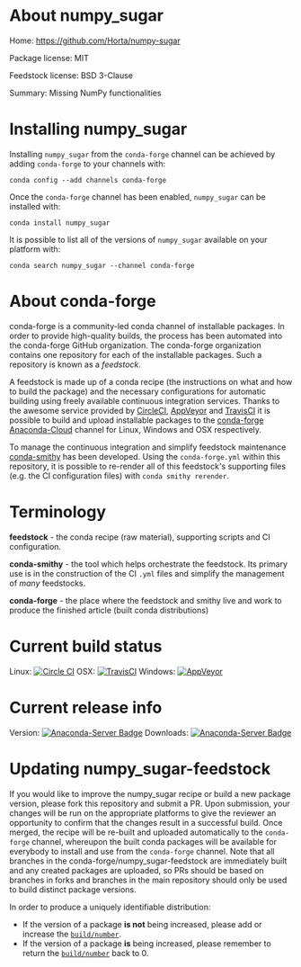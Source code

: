 About numpy_sugar
=================

Home: https://github.com/Horta/numpy-sugar

Package license: MIT

Feedstock license: BSD 3-Clause

Summary: Missing NumPy functionalities



Installing numpy_sugar
======================

Installing `numpy_sugar` from the `conda-forge` channel can be achieved by adding `conda-forge` to your channels with:

```
conda config --add channels conda-forge
```

Once the `conda-forge` channel has been enabled, `numpy_sugar` can be installed with:

```
conda install numpy_sugar
```

It is possible to list all of the versions of `numpy_sugar` available on your platform with:

```
conda search numpy_sugar --channel conda-forge
```


About conda-forge
=================

conda-forge is a community-led conda channel of installable packages.
In order to provide high-quality builds, the process has been automated into the
conda-forge GitHub organization. The conda-forge organization contains one repository
for each of the installable packages. Such a repository is known as a *feedstock*.

A feedstock is made up of a conda recipe (the instructions on what and how to build
the package) and the necessary configurations for automatic building using freely
available continuous integration services. Thanks to the awesome service provided by
[CircleCI](https://circleci.com/), [AppVeyor](http://www.appveyor.com/)
and [TravisCI](https://travis-ci.org/) it is possible to build and upload installable
packages to the [conda-forge](https://anaconda.org/conda-forge)
[Anaconda-Cloud](http://docs.anaconda.org/) channel for Linux, Windows and OSX respectively.

To manage the continuous integration and simplify feedstock maintenance
[conda-smithy](http://github.com/conda-forge/conda-smithy) has been developed.
Using the ``conda-forge.yml`` within this repository, it is possible to re-render all of
this feedstock's supporting files (e.g. the CI configuration files) with ``conda smithy rerender``.


Terminology
===========

**feedstock** - the conda recipe (raw material), supporting scripts and CI configuration.

**conda-smithy** - the tool which helps orchestrate the feedstock.
                   Its primary use is in the construction of the CI ``.yml`` files
                   and simplify the management of *many* feedstocks.

**conda-forge** - the place where the feedstock and smithy live and work to
                  produce the finished article (built conda distributions)

Current build status
====================

Linux: [![Circle CI](https://circleci.com/gh/conda-forge/numpy_sugar-feedstock.svg?style=shield)](https://circleci.com/gh/conda-forge/numpy_sugar-feedstock)
OSX: [![TravisCI](https://travis-ci.org/conda-forge/numpy_sugar-feedstock.svg?branch=master)](https://travis-ci.org/conda-forge/numpy_sugar-feedstock)
Windows: [![AppVeyor](https://ci.appveyor.com/api/projects/status/github/conda-forge/numpy_sugar-feedstock?svg=True)](https://ci.appveyor.com/project/conda-forge/numpy-sugar-feedstock/branch/master)

Current release info
====================
Version: [![Anaconda-Server Badge](https://anaconda.org/conda-forge/numpy_sugar/badges/version.svg)](https://anaconda.org/conda-forge/numpy_sugar)
Downloads: [![Anaconda-Server Badge](https://anaconda.org/conda-forge/numpy_sugar/badges/downloads.svg)](https://anaconda.org/conda-forge/numpy_sugar)


Updating numpy_sugar-feedstock
==============================

If you would like to improve the numpy_sugar recipe or build a new
package version, please fork this repository and submit a PR. Upon submission,
your changes will be run on the appropriate platforms to give the reviewer an
opportunity to confirm that the changes result in a successful build. Once
merged, the recipe will be re-built and uploaded automatically to the
`conda-forge` channel, whereupon the built conda packages will be available for
everybody to install and use from the `conda-forge` channel.
Note that all branches in the conda-forge/numpy_sugar-feedstock are
immediately built and any created packages are uploaded, so PRs should be based
on branches in forks and branches in the main repository should only be used to
build distinct package versions.

In order to produce a uniquely identifiable distribution:
 * If the version of a package **is not** being increased, please add or increase
   the [``build/number``](http://conda.pydata.org/docs/building/meta-yaml.html#build-number-and-string).
 * If the version of a package **is** being increased, please remember to return
   the [``build/number``](http://conda.pydata.org/docs/building/meta-yaml.html#build-number-and-string)
   back to 0.
